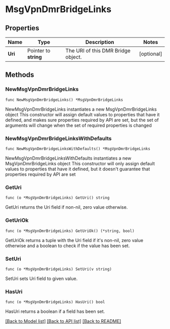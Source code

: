 # MsgVpnDmrBridgeLinks

## Properties

Name | Type | Description | Notes
------------ | ------------- | ------------- | -------------
**Uri** | Pointer to **string** | The URI of this DMR Bridge object. | [optional] 

## Methods

### NewMsgVpnDmrBridgeLinks

`func NewMsgVpnDmrBridgeLinks() *MsgVpnDmrBridgeLinks`

NewMsgVpnDmrBridgeLinks instantiates a new MsgVpnDmrBridgeLinks object
This constructor will assign default values to properties that have it defined,
and makes sure properties required by API are set, but the set of arguments
will change when the set of required properties is changed

### NewMsgVpnDmrBridgeLinksWithDefaults

`func NewMsgVpnDmrBridgeLinksWithDefaults() *MsgVpnDmrBridgeLinks`

NewMsgVpnDmrBridgeLinksWithDefaults instantiates a new MsgVpnDmrBridgeLinks object
This constructor will only assign default values to properties that have it defined,
but it doesn't guarantee that properties required by API are set

### GetUri

`func (o *MsgVpnDmrBridgeLinks) GetUri() string`

GetUri returns the Uri field if non-nil, zero value otherwise.

### GetUriOk

`func (o *MsgVpnDmrBridgeLinks) GetUriOk() (*string, bool)`

GetUriOk returns a tuple with the Uri field if it's non-nil, zero value otherwise
and a boolean to check if the value has been set.

### SetUri

`func (o *MsgVpnDmrBridgeLinks) SetUri(v string)`

SetUri sets Uri field to given value.

### HasUri

`func (o *MsgVpnDmrBridgeLinks) HasUri() bool`

HasUri returns a boolean if a field has been set.


[[Back to Model list]](../README.md#documentation-for-models) [[Back to API list]](../README.md#documentation-for-api-endpoints) [[Back to README]](../README.md)


